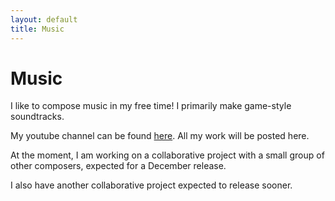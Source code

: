 ```yaml
---
layout: default
title: Music
---
```


# Music

I like to compose music in my free time! I primarily make game-style soundtracks.

My youtube channel can be found <a href="https://www.youtube.com/channel/UCVA5pm63XaxuFmDghnX3gUw" target="_blank">here</a>. All my work will be posted here.

At the moment, I am working on a collaborative project with a small group of other composers, expected for a December release.

I also have another collaborative project expected to release sooner.